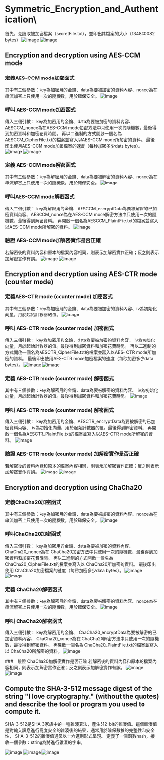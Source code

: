 # Symmetric_Encryption_and_Authentication\
首先，先讀取被加密檔案（secretFile.txt），並印出其檔案的大小（134830082 bytes）
![image](https://github.com/user-attachments/assets/f0962ee1-349c-40e9-995b-a344ff4fc3d9)
![image](https://github.com/user-attachments/assets/e92092d3-6c92-4d7f-b4b8-9b0353bb0cee)

## Encryption and decryption using AES-CCM mode
### 定義AES-CCM mode加密函式
其中有三個參數：key為加密用的金鑰、data為要被加密的資料內容、nonce為在串流加密上只使用一次的隨機數，用於確保安全。
![image](https://github.com/user-attachments/assets/6020e3f4-75cb-414d-a661-16a7799db0cd)

### 呼叫 AES-CCM mode加密函式
傳入三個引數： key為加密用的金鑰、data為要被加密的資料內容、AESCCM_nonce為在AES-CCM mode加密方法中只使用一次的隨機數，最後得到加密資料和加密花費時間。
再以二進制的方式開啟一個名為AESCCM_CipherFile.txt的檔案並寫入以AES-CCM mode所加密的資料。
最後印出使用AES-CCM mode加密檔案的速度（每秒加密多少data bytes）。
![image](https://github.com/user-attachments/assets/02cae0c7-6e55-4ef5-a0ee-22f12991e184)
![image](https://github.com/user-attachments/assets/2b8cd547-1b61-4c77-b477-d4142f92cb21)


### 定義 AES-CCM mode解密函式
其中有三個參數：key為解密用的金鑰、data為要被解密的資料內容、nonce為在串流解密上只使用一次的隨機數，用於確保安全。
![image](https://github.com/user-attachments/assets/bcd7be69-e000-4902-a7e8-bcaa8775a9b2)

### 呼叫AES-CCM mode解密函式
傳入三個引數： key為解密用的金鑰、AESCCM_encryptData為要被解密的已加密資料內容、AESCCM_nonce為在AES-CCM mode解密方法中只使用一次的隨機數，最後得到解密資料。
再開啟一個名為AESCCM_PlaintFile.txt的檔案並寫入以AES-CCM mode所解密的資料。
![image](https://github.com/user-attachments/assets/5bdd6af0-d95c-4a3c-8f8e-a6d6ec23d7e9)

### 驗證 AES-CCM mode加解密實作是否正確
若解密後的資料內容和原本的檔案內容相同，則表示加解密實作正確；反之則表示加解密實作有誤。
![image](https://github.com/user-attachments/assets/fe5ede5c-e48c-4e86-9f93-fdbb2e26f70a)
![image](https://github.com/user-attachments/assets/ee5d9590-80e5-4319-b787-417e558298c6)


## Encryption and decryption using AES-CTR mode (counter mode)
### 定義AES-CTR mode (counter mode) 加密函式
其中有三個參數：key為加密用的金鑰、data為要被加密的資料內容、iv為初始化向量，用於起始計數器的值。
![image](https://github.com/user-attachments/assets/e96ee648-64e7-4d7f-bed2-33eb8ae44dbb)

### 呼叫 AES-CTR mode (counter mode) 加密函式
傳入三個引數： key為加密用的金鑰、data為要被加密的資料內容、 iv為初始化向量，用於起始計數器的值。最後得到加密資料和加密花費時間。
再以二進制的方式開啟一個名為AESCTR_CipherFile.txt的檔案並寫入以AES- CTR mode所加密的資料。
最後印出使用AES-CTR mode加密檔案的速度（每秒加密多少data bytes）。
![image](https://github.com/user-attachments/assets/ad16c053-53a3-4a35-a110-53fd3d38c758)
![image](https://github.com/user-attachments/assets/fd324cb1-7e29-49d1-afa2-ab3345c6859c)


### 定義 AES-CTR mode (counter mode) 解密函式
其中有三個參數：key為解密用的金鑰、data為要被解密的資料內容、 iv為初始化向量，用於起始計數器的值。最後得到加密資料和加密花費時間。
![image](https://github.com/user-attachments/assets/715b200a-cfa2-4587-b813-9ec532da837d)

### 呼叫 AES-CTR mode (counter mode) 解密函式
傳入三個引數： key為加密用的金鑰、AESCTR_encryptData為要被解密的已加密資料內容、 iv為初始化向量，用於起始計數器的值。最後得到解密資料。
再開啟一個名為AESCTR_PlaintFile.txt的檔案並寫入以AES-CTR mode所解密的資料。
![image](https://github.com/user-attachments/assets/269d1d6a-e55b-4a24-a052-dacd4f671093)

### 驗證 AES-CTR mode (counter mode) 加解密實作是否正確
若解密後的資料內容和原本的檔案內容相同，則表示加解密實作正確；反之則表示加解密實作有誤。
![image](https://github.com/user-attachments/assets/16b49eb5-a118-45b3-9b34-f5ee0d8604f5)
![image](https://github.com/user-attachments/assets/89f06b29-6ac4-4743-a816-bfff0a967eb9)


## Encryption and decryption using ChaCha20
### 定義ChaCha20加密函式
其中有三個參數：key為加密用的金鑰、data為要被加密的資料內容、nonce為在串流加密上只使用一次的隨機數，用於確保安全。
![image](https://github.com/user-attachments/assets/7d1be430-09b7-48e4-9b70-58e7f5c4915c)

### 呼叫ChaCha20加密函式
傳入三個引數： key為加密用的金鑰、data為要被加密的資料內容、 ChaCha20_nonce為在 ChaCha20加密方法中只使用一次的隨機數，最後得到加密資料和加密花費時間。
再以二進制的方式開啟一個名為 ChaCha20_CipherFile.txt的檔案並寫入以 ChaCha20所加密的資料。
最後印出使用 ChaCha20加密檔案的速度（每秒加密多少data bytes）。
![image](https://github.com/user-attachments/assets/846a2830-a7e9-488c-8b49-6af04253b04a)
![image](https://github.com/user-attachments/assets/a0439e60-91ae-48f0-b02d-ccb9a5a39d8b)

### 定義 ChaCha20解密函式
其中有三個參數：key為解密用的金鑰、data為要被解密的資料內容、nonce為在串流解密上只使用一次的隨機數，用於確保安全。
![image](https://github.com/user-attachments/assets/e33d8c48-f0d7-4905-b7a7-463c48d508a1)

### 呼叫 ChaCha20解密函式
傳入三個引數： key為解密用的金鑰、 ChaCha20_encryptData為要被解密的已加密資料內容、 ChaCha20_nonce為在 ChaCha20解密方法中只使用一次的隨機數，最後得到解密資料。
再開啟一個名為 ChaCha20_PlaintFile.txt的檔案並寫入以 ChaCha20所解密的資料。
![image](https://github.com/user-attachments/assets/1dc9fd8e-56af-49f1-ac69-91fd366e3897)

###　驗證 ChaCha20加解密實作是否正確
若解密後的資料內容和原本的檔案內容相同，則表示加解密實作正確；反之則表示加解密實作有誤。
![image](https://github.com/user-attachments/assets/18104908-416b-4851-8ce3-d0cbcb1e6443)
![image](https://github.com/user-attachments/assets/452e2f00-601d-4a24-ae28-40577700a289)

## Compute the SHA-3-512 message digest of the string "I love cryptography." (without the quotes) and describe the tool or program you used to compute it.
SHA-3-512是SHA-3家族中的一種雜湊算法，產生512-bit的雜湊值。這個雜湊值是對輸入訊息進行高度安全的雜湊後的結果，通常用於確保數據的完整性和安全性， SHA-3-512的雜湊值通常以十六進制形式呈現。
定義了一個函數hash，接收一個參數：string為將進行雜湊的字串。

![image](https://github.com/user-attachments/assets/4ba2ffef-7471-46f4-a006-58753f75c8a7)
![image](https://github.com/user-attachments/assets/798e224e-37b2-4c62-8c86-afa9b84d1015)
![image](https://github.com/user-attachments/assets/2d21c230-9884-420d-b97f-bfff580cc6b3)



